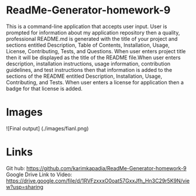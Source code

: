 # ReadMe-Generator-homework-9
This is a command-line application that accepts user input. User is  prompted for information about my application repository
then a quality, professional README.md is generated with the title of your project and sections entitled Description, Table of Contents, Installation, Usage, License, Contributing, Tests, and Questions.
When user enters project title then it will be displayed as the title of the README file.When user enters description, installation instructions, usage information, contribution guidelines, and test instructions then that information is added to the sections of the README entitled Description, Installation, Usage, Contributing, and Tests. When user enters a license for application then a badge for that license is added.

# Images

![Final output] (./images/fianl.png)

# Links
Git hub: https://github.com/karimkapadia/ReadMe-Generator-homework-9
Google Drive Link to Video: https://drive.google.com/file/d/1RVFzxxxO0oat57GxxJfh_Hn3C29r5K9N/view?usp=sharing


